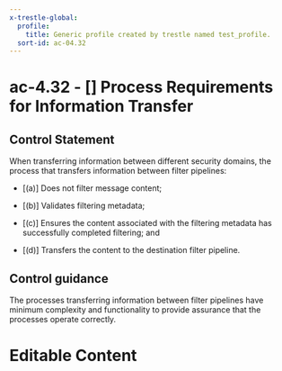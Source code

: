 ```yaml
---
x-trestle-global:
  profile:
    title: Generic profile created by trestle named test_profile.
  sort-id: ac-04.32
---
```


# ac-4.32 - \[\] Process Requirements for Information Transfer

## Control Statement

When transferring information between different security domains, the process that transfers information between filter pipelines:

- \[(a)\] Does not filter message content;

- \[(b)\] Validates filtering metadata;

- \[(c)\] Ensures the content associated with the filtering metadata has successfully completed filtering; and

- \[(d)\] Transfers the content to the destination filter pipeline.

## Control guidance

The processes transferring information between filter pipelines have minimum complexity and functionality to provide assurance that the processes operate correctly.

# Editable Content

<!-- Make additions and edits below -->
<!-- The above represents the contents of the control as received by the profile, prior to additions. -->
<!-- If the profile makes additions to the control, they will appear below. -->
<!-- The above markdown may not be edited but you may edit the content below, and/or introduce new additions to be made by the profile. -->
<!-- If there is a yaml header at the top, parameter values may be edited. Use --set-parameters to incorporate the changes during assembly. -->
<!-- The content here will then replace what is in the profile for this control, after running profile-assemble. -->
<!-- The current profile has no added parts for this control, but you may add new ones here. -->
<!-- Each addition must have a heading either of the form ## Control my_addition_name -->
<!-- or ## Part a. (where the a. refers to one of the control statement labels.) -->
<!-- "## Control" parts are new parts added after the statement part. -->
<!-- "## Part" parts are new parts added into the top-level statement part with that label. -->
<!-- Subparts may be added with nested hash levels of the form ### My Subpart Name -->
<!-- underneath the parent ## Control or ## Part being added -->
<!-- See https://ibm.github.io/compliance-trestle/tutorials/ssp_profile_catalog_authoring/ssp_profile_catalog_authoring for guidance. -->
